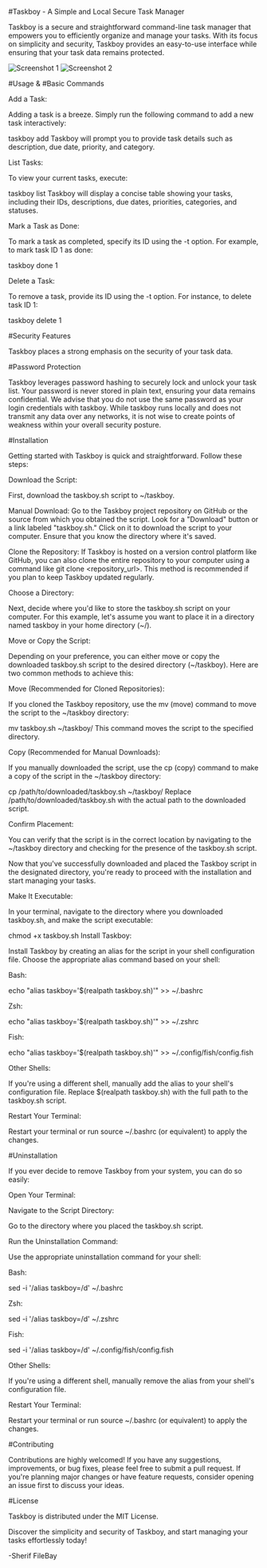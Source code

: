 #Taskboy - A Simple and Local Secure Task Manager

Taskboy is a secure and straightforward command-line task manager that empowers you to efficiently organize and manage your tasks. With its focus on simplicity and security, Taskboy provides an easy-to-use interface while ensuring that your task data remains protected.

![Screenshot 1](https://i.ibb.co/5GsyKVB/taskboy.png)
![Screenshot 2](https://i.ibb.co/XkbGdz3/taskboy1.png)

#Usage & #Basic Commands

Add a Task:

Adding a task is a breeze. Simply run the following command to add a new task interactively:

taskboy add
Taskboy will prompt you to provide task details such as description, due date, priority, and category.

List Tasks:

To view your current tasks, execute:

taskboy list
Taskboy will display a concise table showing your tasks, including their IDs, descriptions, due dates, priorities, categories, and statuses.

Mark a Task as Done:

To mark a task as completed, specify its ID using the -t option. For example, to mark task ID 1 as done:

taskboy done 1

Delete a Task:

To remove a task, provide its ID using the -t option. For instance, to delete task ID 1:

taskboy delete 1

#Security Features

Taskboy places a strong emphasis on the security of your task data.

#Password Protection

Taskboy leverages password hashing to securely lock and unlock your task list. Your password is never stored in plain text, ensuring your data remains confidential. We advise that you do not use the same password as your login credentials with taskboy. While taskboy runs locally and does not transmit any data over any networks, it is not wise to create points of weakness within your overall security posture.

#Installation

Getting started with Taskboy is quick and straightforward. Follow these steps:

Download the Script:

First, download the taskboy.sh script to ~/taskboy.

Manual Download: Go to the Taskboy project repository on GitHub or the source from which you obtained the script. Look for a "Download" button or a link labeled "taskboy.sh." Click on it to download the script to your computer. Ensure that you know the directory where it's saved.

Clone the Repository: If Taskboy is hosted on a version control platform like GitHub, you can also clone the entire repository to your computer using a command like git clone <repository_url>. This method is recommended if you plan to keep Taskboy updated regularly.

Choose a Directory:

Next, decide where you'd like to store the taskboy.sh script on your computer. For this example, let's assume you want to place it in a directory named taskboy in your home directory (~/).

Move or Copy the Script:

Depending on your preference, you can either move or copy the downloaded taskboy.sh script to the desired directory (~/taskboy). Here are two common methods to achieve this:

Move (Recommended for Cloned Repositories):

If you cloned the Taskboy repository, use the mv (move) command to move the script to the ~/taskboy directory:

mv taskboy.sh ~/taskboy/
This command moves the script to the specified directory.

Copy (Recommended for Manual Downloads):

If you manually downloaded the script, use the cp (copy) command to make a copy of the script in the ~/taskboy directory:

cp /path/to/downloaded/taskboy.sh ~/taskboy/
Replace /path/to/downloaded/taskboy.sh with the actual path to the downloaded script.

Confirm Placement:

You can verify that the script is in the correct location by navigating to the ~/taskboy directory and checking for the presence of the taskboy.sh script.

Now that you've successfully downloaded and placed the Taskboy script in the designated directory, you're ready to proceed with the installation and start managing your tasks.

Make It Executable:

In your terminal, navigate to the directory where you downloaded taskboy.sh, and make the script executable:

chmod +x taskboy.sh
Install Taskboy:

Install Taskboy by creating an alias for the script in your shell configuration file. Choose the appropriate alias command based on your shell:

Bash:

echo "alias taskboy='$(realpath taskboy.sh)'" >> ~/.bashrc

Zsh:

echo "alias taskboy='$(realpath taskboy.sh)'" >> ~/.zshrc

Fish:

echo "alias taskboy='$(realpath taskboy.sh)'" >> ~/.config/fish/config.fish

Other Shells:

If you're using a different shell, manually add the alias to your shell's configuration file. Replace $(realpath taskboy.sh) with the full path to the taskboy.sh script.

Restart Your Terminal:

Restart your terminal or run source ~/.bashrc (or equivalent) to apply the changes.

#Uninstallation

If you ever decide to remove Taskboy from your system, you can do so easily:

Open Your Terminal:

Navigate to the Script Directory:

Go to the directory where you placed the taskboy.sh script.

Run the Uninstallation Command:

Use the appropriate uninstallation command for your shell:

Bash:

sed -i '/alias taskboy=/d' ~/.bashrc

Zsh:

sed -i '/alias taskboy=/d' ~/.zshrc

Fish:

sed -i '/alias taskboy=/d' ~/.config/fish/config.fish

Other Shells:

If you're using a different shell, manually remove the alias from your shell's configuration file.

Restart Your Terminal:

Restart your terminal or run source ~/.bashrc (or equivalent) to apply the changes.

#Contributing

Contributions are highly welcomed! If you have any suggestions, improvements, or bug fixes, please feel free to submit a pull request. If you're planning major changes or have feature requests, consider opening an issue first to discuss your ideas.

#License

Taskboy is distributed under the MIT License.

Discover the simplicity and security of Taskboy, and start managing your tasks effortlessly today!

-Sherif
FileBay
